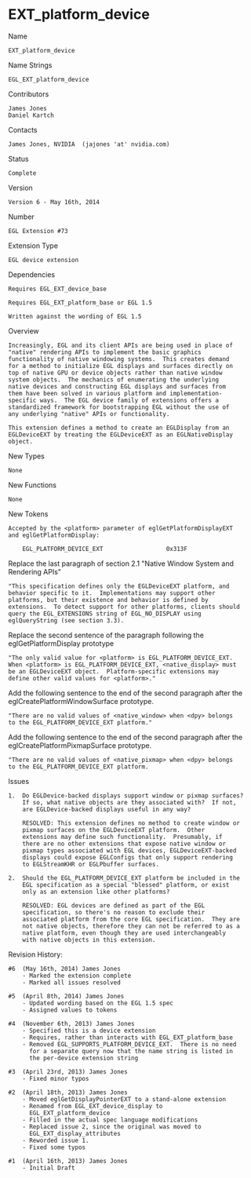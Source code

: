 # EXT_platform_device

Name

    EXT_platform_device

Name Strings

    EGL_EXT_platform_device

Contributors

    James Jones
    Daniel Kartch

Contacts

    James Jones, NVIDIA  (jajones 'at' nvidia.com)

Status

    Complete

Version

    Version 6 - May 16th, 2014

Number

    EGL Extension #73

Extension Type

    EGL device extension

Dependencies

    Requires EGL_EXT_device_base

    Requires EGL_EXT_platform_base or EGL 1.5

    Written against the wording of EGL 1.5

Overview

    Increasingly, EGL and its client APIs are being used in place of
    "native" rendering APIs to implement the basic graphics
    functionality of native windowing systems.  This creates demand
    for a method to initialize EGL displays and surfaces directly on
    top of native GPU or device objects rather than native window
    system objects.  The mechanics of enumerating the underlying
    native devices and constructing EGL displays and surfaces from
    them have been solved in various platform and implementation-
    specific ways.  The EGL device family of extensions offers a
    standardized framework for bootstrapping EGL without the use of
    any underlying "native" APIs or functionality.

    This extension defines a method to create an EGLDisplay from an
    EGLDeviceEXT by treating the EGLDeviceEXT as an EGLNativeDisplay
    object.

New Types

    None

New Functions

    None

New Tokens

    Accepted by the <platform> parameter of eglGetPlatformDisplayEXT
    and eglGetPlatformDisplay:

        EGL_PLATFORM_DEVICE_EXT                  0x313F

Replace the last paragraph of section 2.1 "Native Window System and
Rendering APIs"

    "This specification defines only the EGLDeviceEXT platform, and
    behavior specific to it.  Implementations may support other
    platforms, but their existence and behavior is defined by
    extensions.  To detect support for other platforms, clients should
    query the EGL_EXTENSIONS string of EGL_NO_DISPLAY using
    eglQueryString (see section 3.3).

Replace the second sentence of the paragraph following the
eglGetPlatformDisplay prototype

    "The only valid value for <platform> is EGL_PLATFORM_DEVICE_EXT.
    When <platform> is EGL_PLATFORM_DEVICE_EXT, <native_display> must
    be an EGLDeviceEXT object.  Platform-specific extensions may
    define other valid values for <platform>."

Add the following sentence to the end of the second paragraph after
the eglCreatePlatformWindowSurface prototype.

    "There are no valid values of <native_window> when <dpy> belongs
    to the EGL_PLATFORM_DEVICE_EXT platform."

Add the following sentence to the end of the second paragraph after
the eglCreatePlatformPixmapSurface prototype.

    "There are no valid values of <native_pixmap> when <dpy> belongs
    to the EGL_PLATFORM_DEVICE_EXT platform.

Issues

    1.  Do EGLDevice-backed displays support window or pixmap surfaces?
        If so, what native objects are they associated with?  If not,
        are EGLDevice-backed displays useful in any way?

        RESOLVED: This extension defines no method to create window or
        pixmap surfaces on the EGLDeviceEXT platform.  Other
        extensions may define such functionality.  Presumably, if
        there are no other extensions that expose native window or
        pixmap types associated with EGL devices, EGLDeviceEXT-backed
        displays could expose EGLConfigs that only support rendering
        to EGLStreamKHR or EGLPbuffer surfaces.

    2.  Should the EGL_PLATFORM_DEVICE_EXT platform be included in the
        EGL specification as a special "blessed" platform, or exist
        only as an extension like other platforms?

        RESOLVED: EGL devices are defined as part of the EGL
        specification, so there's no reason to exclude their
        associated platform from the core EGL specification.  They are
        not native objects, therefore they can not be referred to as a
        native platform, even though they are used interchangeably
        with native objects in this extension.

Revision History:

    #6  (May 16th, 2014) James Jones
        - Marked the extension complete
        - Marked all issues resolved

    #5  (April 8th, 2014) James Jones
        - Updated wording based on the EGL 1.5 spec
        - Assigned values to tokens

    #4  (November 6th, 2013) James Jones
        - Specified this is a device extension
        - Requires, rather than interacts with EGL_EXT_platform_base
        - Removed EGL_SUPPORTS_PLATFORM_DEVICE_EXT.  There is no need
          for a separate query now that the name string is listed in
          the per-device extension string

    #3  (April 23rd, 2013) James Jones
        - Fixed minor typos

    #2  (April 18th, 2013) James Jones
        - Moved eglGetDisplayPointerEXT to a stand-alone extension
        - Renamed from EGL_EXT_device_display to
          EGL_EXT_platform_device
        - Filled in the actual spec language modifications
        - Replaced issue 2, since the original was moved to
          EGL_EXT_display_attributes
        - Reworded issue 1.
        - Fixed some typos

    #1  (April 16th, 2013) James Jones
        - Initial Draft
